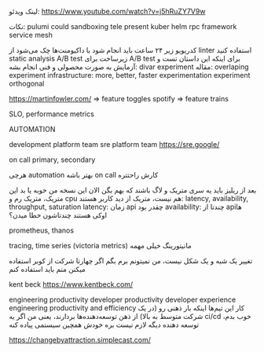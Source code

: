 لینک ویدئو:
https://www.youtube.com/watch?v=j5hRuZY7V9w

نکات:
pulumi
could sandboxing
tele present
kuber helm
rpc framework
service mesh

کدریویو زیر ۲۴ ساعت باید انجام شود
با داکیومنت‌ها چک می‌شود
از linter استفاده کنید static analysis
A/B test
زیرساخت برای A/B test
برای اینکه این داستان تست و آزمایش به صورت محصولی و فنی انجام بشه:
divar experiment
مقاله: overlaping experiment infrastructure: more, better, faster experimentation
experiment orthogonal


https://martinfowler.com/ => feature toggles
spotify => feature trains

SLO, performance metrics

AUTOMATION

development platform team
sre platform team
https://sre.google/

on call primary, secondary

هرچی automation بهتر باشه on call کارش راحتتره

بعد از ریلیز باید یه سری متریک و لاگ باشند که بهم بگن الان این نسخه من خوبه یا بد
این متریک، متریک رم و cpu هم نیست، متریک از دید کاربر هستند: latency, availability, throughput, saturation
 latency: زمان api چقدر بود
 availability: چندتا از apiها اوکی هستند چندتاشون خطا میدن؟ 

prometheus, thanos

tracing, time series (victoria metrics)
مانیتورینگ خیلی مهمه

تغییر یک شبه و یک شکل نیست، من نمیتونم برم بگم اگر چهارتا شرکت از کوبر استفاده میکنن منم باید استفاده کنم

kent beck https://www.kentbeck.com/


engineering productivity
developer productivity
developer experience
engineering productivity and efficiency
کار این تیم‌ها اینکه بار ذهنی رو (در یک شرکت متوسط به بالا) از ذهن توسعه‌دهنده‌ها بردارند، یعنی من اگر یه ci/cd خوب بدم، توسعه دهنده دیگه لازم نیست بره خودش همچین سیستمی پیاده کنه


https://changebyattraction.simplecast.com/
